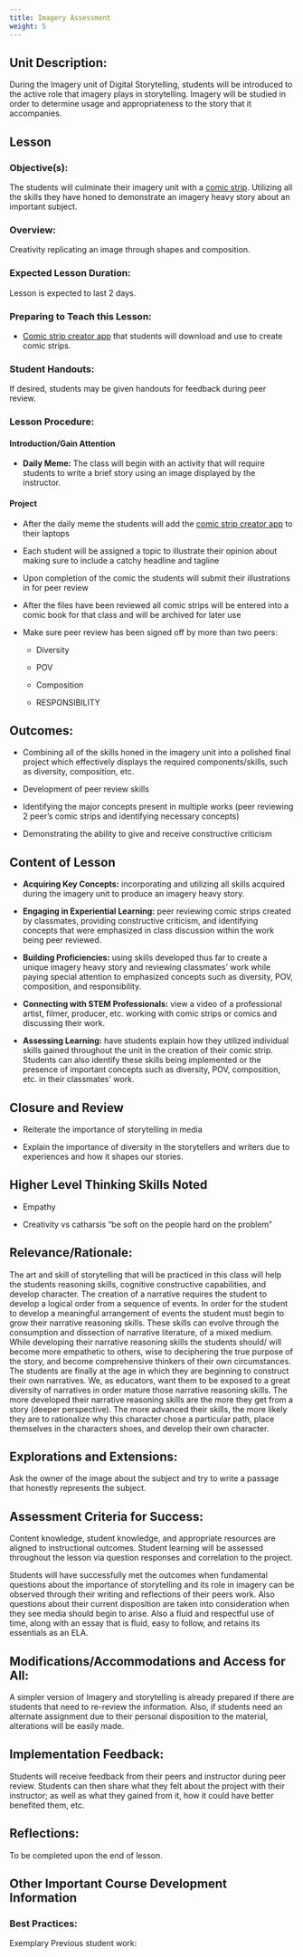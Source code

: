 ```yaml
---
title: Imagery Assessment
weight: 5
---
```

## Unit Description: 
During the Imagery unit of Digital Storytelling, students will be introduced to the active role that imagery plays in storytelling. Imagery will be studied in order to determine usage and appropriateness to the story that it accompanies. 

## Lesson

### Objective(s):

The students will culminate their imagery unit with a [comic strip](https://chromebooks.pixton.com/schools/login). Utilizing all the skills they have honed to demonstrate an imagery heavy story about an important subject.

### Overview:

Creativity replicating an image through shapes and composition.

### Expected Lesson Duration: 
Lesson is expected to last 2 days.

### Preparing to Teach this Lesson:

- [Comic strip creator app](https://chromebooks.pixton.com/schools/login) that students will download and use to create comic strips.

###  Student Handouts:
If desired, students may be given handouts for feedback during peer review.

### Lesson Procedure:

#### Introduction/Gain Attention
-  **Daily Meme:** The class will begin with an activity that will require students to write a brief story using an image displayed by the instructor.

#### Project
-   After the daily meme the students will add the [comic strip creator app](https://chromebooks.pixton.com/schools/login) to their laptops
    
-   Each student will be assigned a topic to illustrate their opinion about making sure to include a catchy headline and tagline
    
-   Upon completion of the comic the students will submit their illustrations in for peer review
    
-   After the files have been reviewed all comic strips will be entered into a comic book for that class and will be archived for later use
    
-   Make sure peer review has been signed off by more than two peers:
    
	-   Diversity
    
	-   POV
    
	-   Composition
    
	-   RESPONSIBILITY


## Outcomes:

 -   Combining all of the skills honed in the imagery unit into a polished final project which effectively displays the required components/skills, such as diversity, composition, etc.
    
-   Development of peer review skills
    
-   Identifying the major concepts present in multiple works (peer reviewing 2 peer’s comic strips and identifying necessary concepts)
    
-   Demonstrating the ability to give and receive constructive criticism

##  Content of Lesson

- **Acquiring Key Concepts:** incorporating and utilizing all skills acquired during the imagery unit to produce an imagery heavy story.
- **Engaging in Experiential Learning:** peer reviewing comic strips created by classmates, providing constructive criticism, and identifying concepts that were emphasized in class discussion within the work being peer reviewed.

- **Building Proficiencies:** using skills developed thus far to create a unique imagery heavy story and reviewing classmates' work while paying special attention to emphasized concepts such as diversity, POV, composition, and responsibility.

- **Connecting with STEM Professionals:** view a video of a professional artist, filmer, producer, etc. working with comic strips or comics and discussing their work.

- **Assessing Learning:** have students explain how they utilized individual skills gained throughout the unit in the creation of their comic strip. Students can also identify these skills being implemented or the presence of important concepts such as diversity, POV, composition, etc. in their classmates' work.


## Closure and Review
    
-   Reiterate the importance of storytelling in media
    
-   Explain the importance of diversity in the storytellers and writers due to experiences and how it shapes our stories.
    

## Higher Level Thinking Skills Noted
   
-   Empathy
    
-   Creativity vs catharsis “be soft on the people hard on the problem”
    
## Relevance/Rationale:

The art and skill of storytelling that will be practiced in this class will help the students reasoning skills, cognitive constructive capabilities, and develop character. The creation of a narrative requires the student to develop a logical order from a sequence of events. In order for the student to develop a meaningful arrangement of events the student must begin to grow their narrative reasoning skills. These skills can evolve through the consumption and dissection of narrative literature, of a mixed medium. While developing their narrative reasoning skills the students should/ will become more empathetic to others, wise to deciphering the true purpose of the story, and become comprehensive thinkers of their own circumstances. The students are finally at the age in which they are beginning to construct their own narratives. We, as educators, want them to be exposed to a great diversity of narratives in order mature those narrative reasoning skills. The more developed their narrative reasoning skills are the more they get from a story (deeper perspective). The more advanced their skills, the more likely they are to rationalize why this character chose a particular path, place themselves in the characters shoes, and develop their own character.


## Explorations and Extensions:

Ask the owner of the image about the subject and try to write a passage that honestly represents the subject.

## Assessment Criteria for Success:

Content knowledge, student knowledge, and appropriate resources are aligned to instructional outcomes. Student learning will be assessed throughout the lesson via question responses and correlation to the project.

Students will have successfully met the outcomes when fundamental questions about the importance of storytelling and its role in imagery can be observed through their writing and reflections of their peers work. Also questions about their current disposition are taken into consideration when they see media should begin to arise. Also a fluid and respectful use of time, along with an essay that is fluid, easy to follow, and retains its essentials as an ELA.


## Modifications/Accommodations and Access for All:

A simpler version of Imagery and storytelling is already prepared if there are students that need to re-review the information. Also, if students need an alternate assignment due to their personal disposition to the material, alterations will be easily made.

##  Implementation Feedback: 
Students will receive feedback from their peers and instructor during peer review. Students can then share what they felt about the project with their instructor; as well as what they gained from it, how it could have better benefited them, etc.
  

## Reflections:

To be completed upon the end of lesson.


## Other Important Course Development Information
### Best Practices:
Exemplary Previous student work: 
